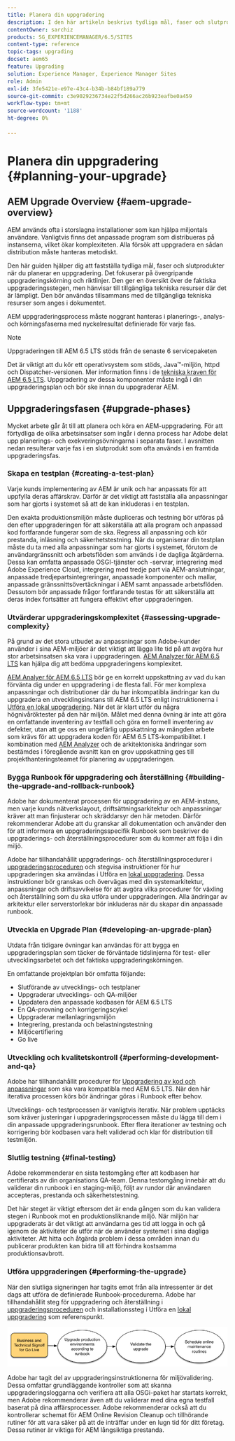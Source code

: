 ```yaml
---
title: Planera din uppgradering
description: I den här artikeln beskrivs tydliga mål, faser och slutprodukter när du planerar en AEM-uppgradering.
contentOwner: sarchiz
products: SG_EXPERIENCEMANAGER/6.5/SITES
content-type: reference
topic-tags: upgrading
docset: aem65
feature: Upgrading
solution: Experience Manager, Experience Manager Sites
role: Admin
exl-id: 3fe5421e-e97e-43c4-b34b-b84bf189a779
source-git-commit: c3e9029236734e22f5d266ac26b923eafbe0a459
workflow-type: tm+mt
source-wordcount: '1188'
ht-degree: 0%

---
```


# Planera din uppgradering {#planning-your-upgrade}

## AEM Upgrade Overview {#aem-upgrade-overview}

AEM används ofta i storslagna installationer som kan hjälpa miljontals användare. Vanligtvis finns det anpassade program som distribueras på instanserna, vilket ökar komplexiteten. Alla försök att uppgradera en sådan distribution måste hanteras metodiskt.

Den här guiden hjälper dig att fastställa tydliga mål, faser och slutprodukter när du planerar en uppgradering. Det fokuserar på övergripande uppgraderingskörning och riktlinjer. Den ger en översikt över de faktiska uppgraderingsstegen, men hänvisar till tillgängliga tekniska resurser där det är lämpligt. Den bör användas tillsammans med de tillgängliga tekniska resurser som anges i dokumentet.

AEM uppgraderingsprocess måste noggrant hanteras i planerings-, analys- och körningsfaserna med nyckelresultat definierade för varje fas.

>[!NOTE]
>
>Uppgraderingen till AEM 6.5 LTS stöds från de senaste 6 servicepaketen

Det är viktigt att du kör ett operativsystem som stöds, Java™-miljön, httpd och Dispatcher-versionen. Mer information finns i de [tekniska kraven för AEM 6.5 LTS](/help/sites-deploying/technical-requirements.md). Uppgradering av dessa komponenter måste ingå i din uppgraderingsplan och bör ske innan du uppgraderar AEM.

<!-- Alexandru: drafting for now

## Upgrade Scope and Requirements {#upgrade-scope-requirements}

Below you will find a list of areas that are impacted in a typical AEM Upgrade project:

<table>
 <tbody>
  <tr>
   <td><strong>Component</strong></td>
   <td><strong>Impact</strong></td>
   <td><strong>Description</strong></td>
  </tr>
  <tr>
   <td>Operating System</td>
   <td>Uncertain, but subtle effects</td>
   <td>At the time of the AEM upgrade, it may be time to upgrade the operating system as well and this might have some impact.</td>
  </tr>
  <tr>
   <td>Java&trade; Runtime</td>
   <td>Moderate Impact</td>
   <td>AEM 6.3 requires JRE 1.7.x (64 bit) or later. JRE 1.8 is the only version currently supported by Oracle.</td>
  </tr>
  <tr>
   <td>Hardware</td>
   <td>Moderate Impact</td>
   <td>Online Revision Cleanup requires free<br /> disk space equal to 25% of the repository's size and 15% free heap space<br /> to complete successfully. You may need to upgrade your hardware to<br /> ensure sufficient resources for Online Revision Cleanup to fully<br /> run. Also, if upgrading from a version prior to AEM 6, there<br /> may be additional storage requirements.</td>
  </tr>
  <tr>
   <td>Content Repository (CRX or Oak)</td>
   <td>High Impact</td>
   <td>Starting from version 6.1, AEM does not support CRX2, so a migration to<br /> Oak (CRX3) is required if upgrading from an older version. AEM 6.3 has<br /> implemented a new Segment Node Store that also requires a migration. The<br /> crx2oak tool is used for this purpose.</td>
  </tr>
  <tr>
   <td>AEM Components/Content</td>
   <td>Moderate Impact</td>
   <td><code>/libs</code> and <code>/apps</code> are easily handled through the upgrade, but <code>/etc</code> usually requires some manual reapplication of customizations.</td>
  </tr>
  <tr>
   <td>AEM Services</td>
   <td>Low Impact</td>
   <td>Most AEM core services are tested for upgrade. This is an area of low impact.</td>
  </tr>
  <tr>
   <td>Custom Application Services</td>
   <td>Low to High Impact</td>
   <td>Depending on the application and customization, there may be<br /> dependencies on JVM, operating system versions, and some indexing related<br /> changes, as indexes are not generated automatically in Oak.</td>
  </tr>
  <tr>
   <td>Custom Application Content</td>
   <td>Low to High Impact</td>
   <td>Content that will not be handled through the upgrade can be backed up<br /> before the upgrade takes place and then moved back into the repository.<br /> Most content can be handled through the migration tool.</td>
  </tr>
 </tbody>
</table>

It is important to ensure that you are running a supported operating system, Java&trade; runtime, httpd, and Dispatcher version. For more information, see the [AEM 6.5 Technical Requirements page](/help/sites-deploying/technical-requirements.md). Upgrading these components must be accounted for in your project plan and should take place before upgrading AEM. -->

## Uppgraderingsfasen {#upgrade-phases}

Mycket arbete går åt till att planera och köra en AEM-uppgradering. För att förtydliga de olika arbetsinsatser som ingår i denna process har Adobe delat upp planerings- och exekveringsövningarna i separata faser. I avsnitten nedan resulterar varje fas i en slutprodukt som ofta används i en framtida uppgraderingsfas.

<!-- Alexandru:drafting for now

### Planning for Author Training {#planning-for-author-training}

With any new release, there are potential changes to the UI and user workflows that may be introduced. Also, new releases introduce new features that may be beneficial for the business to use. Adobe recommends reviewing the functional changes that have been introduced and organizing a plan to train your users on using them effectively.

![unu_cropped](assets/unu_cropped.png)

New features in AEM 6.5 can be found in [the AEM section of adobe.com](/help/release-notes/release-notes.md). Make sure to note any changes to UIs or product features that are commonly used in your organization. As you look through the new features, also take note of any that can be of value to your organization. After looking through what has changed in AEM 6.5, develop a training plan for your authors. This could involve using freely available resources like the help feature videos or formal training offered through [Adobe Digital Learning Services](https://learning.adobe.com/). -->

### Skapa en testplan {#creating-a-test-plan}

Varje kunds implementering av AEM är unik och har anpassats för att uppfylla deras affärskrav. Därför är det viktigt att fastställa alla anpassningar som har gjorts i systemet så att de kan inkluderas i en testplan.

Den exakta produktionsmiljön måste dupliceras och testning bör utföras på den efter uppgraderingen för att säkerställa att alla program och anpassad kod fortfarande fungerar som de ska. Regress all anpassning och kör prestanda, inläsning och säkerhetstestning. När du organiserar din testplan måste du ta med alla anpassningar som har gjorts i systemet, förutom de användargränssnitt och arbetsflöden som används i de dagliga åtgärderna. Dessa kan omfatta anpassade OSGI-tjänster och -servrar, integrering med Adobe Experience Cloud, integrering med tredje part via AEM-anslutningar, anpassade tredjepartsintegreringar, anpassade komponenter och mallar, anpassade gränssnittsövertäckningar i AEM samt anpassade arbetsflöden. Dessutom bör anpassade frågor fortfarande testas för att säkerställa att deras index fortsätter att fungera effektivt efter uppgraderingen.

### Utvärderar uppgraderingskomplexitet {#assessing-upgrade-complexity}

På grund av det stora utbudet av anpassningar som Adobe-kunder använder i sina AEM-miljöer är det viktigt att lägga lite tid på att avgöra hur stor arbetsinsatsen ska vara i uppgraderingen. [AEM Analyzer för AEM 6.5 LTS](/help/sites-deploying/aem-analyzer.md) kan hjälpa dig att bedöma uppgraderingens komplexitet.

[AEM Analyer för AEM 6.5 LTS](/help/sites-deploying/pattern-detector.md) bör ge en korrekt uppskattning av vad du kan förvänta dig under en uppgradering i de flesta fall. För mer komplexa anpassningar och distributioner där du har inkompatibla ändringar kan du uppgradera en utvecklingsinstans till AEM 6.5 LTS enligt instruktionerna i [Utföra en lokal uppgradering](/help/sites-deploying/in-place-upgrade.md). När det är klart utför du några högnivåröktester på den här miljön. Målet med denna övning är inte att göra en omfattande inventering av testfall och göra en formell inventering av defekter, utan att ge oss en ungefärlig uppskattning av mängden arbete som krävs för att uppgradera koden för AEM 6.5 LTS-kompatibilitet. I kombination med [AEM Analyzer](/help/sites-deploying/aem-analyzer.md) och de arkitektoniska ändringar som bestämdes i föregående avsnitt kan en grov uppskattning ges till projekthanteringsteamet för planering av uppgraderingen.

### Bygga Runbook för uppgradering och återställning {#building-the-upgrade-and-rollback-runbook}

Adobe har dokumenterat processen för uppgradering av en AEM-instans, men varje kunds nätverkslayout, driftsättningsarkitektur och anpassningar kräver att man finjusterar och skräddarsyr den här metoden. Därför rekommenderar Adobe att du granskar all dokumentation och använder den för att informera en uppgraderingsspecifik Runbook som beskriver de uppgraderings- och återställningsprocedurer som du kommer att följa i din miljö.

<!--Alexandru:drafting for now

![runbook-diagram](assets/runbook-diagram.png) -->

Adobe har tillhandahållit uppgraderings- och återställningsprocedurer i [uppgraderingsproceduren](/help/sites-deploying/upgrade-procedure.md) och stegvisa instruktioner för hur uppgraderingen ska användas i Utföra en [lokal uppgradering](/help/sites-deploying/in-place-upgrade.md). Dessa instruktioner bör granskas och övervägas med din systemarkitektur, anpassningar och driftsavvikelse för att avgöra vilka procedurer för växling och återställning som du ska utföra under uppgraderingen. Alla ändringar av arkitektur eller serverstorlekar bör inkluderas när du skapar din anpassade runbook.

### Utveckla en Upgrade Plan {#developing-an-upgrade-plan}

Utdata från tidigare övningar kan användas för att bygga en uppgraderingsplan som täcker de förväntade tidslinjerna för test- eller utvecklingsarbetet och det faktiska uppgraderingskörningen.

<!--Alexandru: drafting for now

![develop-project-plan](assets/develop-project-plan.png) -->

En omfattande projektplan bör omfatta följande:

* Slutförande av utvecklings- och testplaner
* Uppgraderar utvecklings- och QA-miljöer
* Uppdatera den anpassade kodbasen för AEM 6.5 LTS
* En QA-provning och korrigeringscykel
* Uppgraderar mellanlagringsmiljön
* Integrering, prestanda och belastningstestning
* Miljöcertifiering
* Go live

### Utveckling och kvalitetskontroll {#performing-development-and-qa}

Adobe har tillhandahållit procedurer för [Uppgradering av kod och anpassningar](/help/sites-deploying/upgrading-code-and-customizations.md) som ska vara kompatibla med AEM 6.5 LTS. När den här iterativa processen körs bör ändringar göras i Runbook efter behov.

<!--Alexandru: drafting for now

![patru_cropped](assets/patru_cropped.png) -->

Utvecklings- och testprocessen är vanligtvis iterativ. När problem upptäcks som kräver justeringar i uppgraderingsprocessen måste du lägga till dem i din anpassade uppgraderingsrunbook. Efter flera iterationer av testning och korrigering bör kodbasen vara helt validerad och klar för distribution till testmiljön.

### Slutlig testning {#final-testing}

Adobe rekommenderar en sista testomgång efter att kodbasen har certifierats av din organisations QA-team. Denna testomgång innebär att du validerar din runbook i en staging-miljö, följt av rundor där användaren accepteras, prestanda och säkerhetstestning.

<!--Alexandru: drafting for now

![cinci_cropped](assets/cinci_cropped.png) -->

Det här steget är viktigt eftersom det är enda gången som du kan validera stegen i Runbook mot en produktionsliknande miljö. När miljön har uppgraderats är det viktigt att användarna ges tid att logga in och gå igenom de aktiviteter de utför när de använder systemet i sina dagliga aktiviteter. Att hitta och åtgärda problem i dessa områden innan du publicerar produkten kan bidra till att förhindra kostsamma produktionsavbrott.

### Utföra uppgraderingen {#performing-the-upgrade}

När den slutliga signeringen har tagits emot från alla intressenter är det dags att utföra de definierade Runbook-procedurerna. Adobe har tillhandahållit steg för uppgradering och återställning i [uppgraderingsproceduren](/help/sites-deploying/upgrade-procedure.md) och installationssteg i Utföra en [lokal uppgradering](/help/sites-deploying/in-place-upgrade.md) som referenspunkt.

![perform-upgrade](assets/perform-upgrade.png)

Adobe har tagit del av uppgraderingsinstruktionerna för miljövalidering. Dessa omfattar grundläggande kontroller som att skanna uppgraderingsloggarna och verifiera att alla OSGi-paket har startats korrekt, men Adobe rekommenderar även att du validerar med dina egna testfall baserat på dina affärsprocesser. Adobe rekommenderar också att du kontrollerar schemat för AEM Online Revision Cleanup och tillhörande rutiner för att vara säker på att de inträffar under en lugn tid för ditt företag. Dessa rutiner är viktiga för AEM långsiktiga prestanda.
